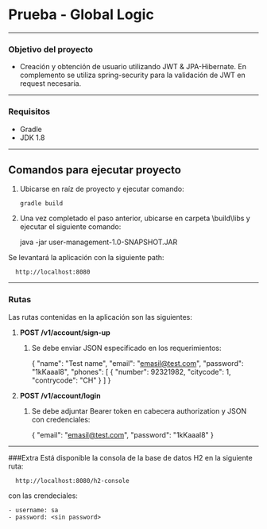 # Prueba - Global Logic

---

### Objetivo del proyecto
- Creación y obtención de usuario utilizando JWT & JPA-Hibernate. En complemento se utiliza spring-security para la validación de JWT en request necesaria.

---

### Requisitos
- Gradle
- JDK 1.8

---

## Comandos para ejecutar proyecto
1. Ubicarse en raíz de proyecto y ejecutar comando:
   

       gradle build

2. Una vez completado el paso anterior, ubicarse en carpeta \build\libs y ejecutar el siguiente comando:

    
      java -jar user-management-1.0-SNAPSHOT.JAR


Se levantará la aplicación con la siguiente path:


      http://localhost:8080

---

### Rutas
Las rutas contenidas en la aplicación son las siguientes:
1. <b> POST /v1/account/sign-up </b>
   
   1. Se debe enviar JSON especificado en los requerimientos:


         {
            "name": "Test name",
            "email": "emasil@test.com",
            "password": "1kKaaal8",
            "phones": [
                  {
                     "number": 92321982,
                     "citycode": 1,
                     "contrycode": "CH"
                  }
               ]
            }
   

2. <b> POST /v1/account/login </b>

   1. Se debe adjuntar Bearer token en cabecera authorization y JSON con credenciales:
   
   
      { "email": "emasil@test.com", "password": "1kKaaal8" }

---

###Extra
Está disponible la consola de la base de datos H2 en la siguiente ruta:


      http://localhost:8080/h2-console


con las crendeciales:

    - username: sa
    - password: <sin password>